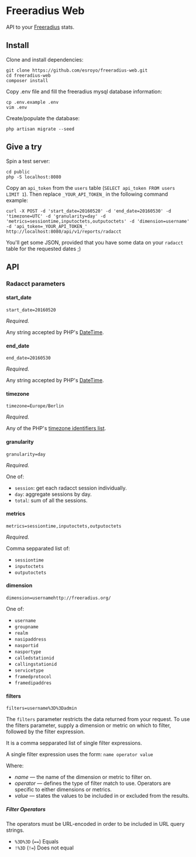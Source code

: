 # Freeradius Web

API to your [Freeradius](http://freeradius.org) stats.

## Install
Clone and install dependencies:
```
git clone https://github.com/esroyo/freeradius-web.git
cd freeradius-web
composer install
```
Copy .env file and fill the freeradius mysql database information:
```
cp .env.example .env
vim .env
```
Create/populate the database:
```
php artisan migrate --seed
```

## Give a try
Spin a test server:
```
cd public
php -S localhost:8080
```

Copy an `api_token` from the `users` table (`SELECT api_token FROM users LIMIT 1`).
Then replace `_YOUR_API_TOKEN_` in the following command example:
```
curl -X POST -d 'start_date=20160520' -d 'end_date=20160530' -d 'timezone=UTC' -d 'granularity=day' -d 'metrics=sessiontime,inputoctets,outputoctets' -d 'dimension=username' -d 'api_token=_YOUR_API_TOKEN_' http://localhost:8080/api/v1/reports/radacct
```
You'll get some JSON, provided that you have some data on your `radacct` table for the requested dates ;)

## API

### Radacct parameters

#### start_date

```
start_date=20160520
```

*Required.*

Any string accepted by PHP's [DateTime](http://php.net/manual/en/datetime.formats.php).

#### end_date

```
end_date=20160530
```

*Required.*

Any string accepted by PHP's [DateTime](http://php.net/manual/en/datetime.formats.php).

#### timezone

```
timezone=Europe/Berlin
```

*Required.*

Any of the PHP's [timezone identifiers list](http://php.net/manual/en/datetimezone.listidentifiers.php).

#### granularity

```
granularity=day
```

*Required.*

One of:
* `session`: get each radacct session individually.
* `day`: aggregate sessions by day.
* `total`: sum of all the sessions.

#### metrics

```
metrics=sessiontime,inputoctets,outputoctets
```

*Required.*

Comma sepparated list of:
* `sessiontime`
* `inputoctets`
* `outputoctets`

#### dimension

```
dimension=usernamehttp://freeradius.org/
```

One of:
* `username`
* `groupname`
* `realm`
* `nasipaddress`
* `nasportid`
* `nasportype`
* `calledstationid`
* `callingstationid`
* `servicetype`
* `framedprotocol`
* `framedipaddres`

#### filters

```
filters=username%3D%3Dadmin
```

The `filters` parameter restricts the data returned from your request. To use the filters parameter, supply a dimension or metric on which to filter, followed by the filter expression.

It is a comma sepparated list of single filter expressions.

A single filter expression uses the form:
```name operator value```

Where:
* _name_ — the name of the dimension or metric to filter on.
* _operator_ — defines the type of filter match to use. Operators are specific to either dimensions or metrics.
* _value_ — states the values to be included in or excluded from the results.

##### Filter Operators

The operators must be URL-encoded in order to be included in URL query strings.

* `%3D%3D` (`==`) Equals
* `!%3D` (`!=`) Does not equal
